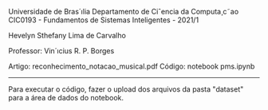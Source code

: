 Universidade de Bras´ılia
Departamento de Ciˆencia da Computa¸c˜ao
CIC0193 - Fundamentos de Sistemas Inteligentes - 2021/1

Hevelyn Sthefany Lima de Carvalho

Professor: Vin´ıcius R. P. Borges

Artigo: reconhecimento_notacao_musical.pdf
Código: notebook pms.ipynb

________________________________________________________________________________________________________
Para executar o código, fazer o upload dos arquivos da pasta "dataset" para a área de dados do notebook.
